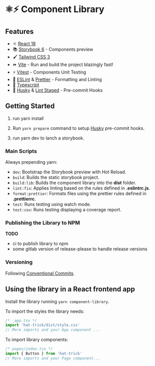 # ⚛️⚡ Component Library

## Features

- ⚛️ [React 18](https://reactjs.org/)
- 📚 [Storybook 6](https://storybook.js.org/) - Components preview
- 🖌️ [Tailwind CSS 3](https://tailwindcss.com/)
- ⏩ [Vite](https://vitejs.dev/) - Run and build the project blazingly fast!
- ⚡ [Vitest](https://vitest.dev/) - Components Unit Testing
- 📐 [ESLint](https://eslint.org/) & [Prettier](https://prettier.io/) - Formatting and Linting
- 🌟 [Typescript](https://www.typescriptlang.org/)
- 🐶 [Husky](https://typicode.github.io/husky) & [Lint Staged](https://www.npmjs.com/package/lint-staged) - Pre-commit Hooks

## Getting Started

1. run yarn install

2. Run `yarn prepare` command to setup [Husky](https://typicode.github.io/husky) pre-commit hooks.

3. run yarn dev to lanch a storybook.

### Main Scripts

Always prepending yarn:

- `dev`: Bootstrap the Storybook preview with Hot Reload.
- `build`: Builds the static storybook project.
- `build:lib`: Builds the component library into the **dist** folder.
- `lint:fix`: Applies linting based on the rules defined in **.eslintrc.js**.
- `format:prettier`: Formats files using the prettier rules defined in **.prettierrc**.
- `test`: Runs testing using watch mode.
- `test:cov`: Runs testing displaying a coverage report.

### Publishing the Library to NPM

**TODO**

- ci to publish library to npm
- some gitlab version of release-please to handle release versions

### Versioning

Following [Conventional Commits](https://www.conventionalcommits.org/).

## Using the library in a React frontend app

Install the library running `yarn component-library`.

To import the styles the library needs:

```js
/* _app.tsx */
import 'hat-trick/dist/style.css'
// More imports and your App component ...
```

To import library components:

```js
/* pages/index.tsx */
import { Button } from 'hat-trick'
// More imports and your Page component...
```

